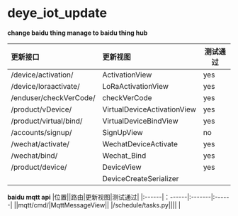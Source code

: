 # deye_iot_update
**change baidu thing manage to baidu thing hub**

|更新接口|更新视图|测试通过|
|:------|:------|------|
|/device/activation/|ActivationView|yes|
|/device/loraactivate/|LoRaActivationView|yes|
|/enduser/checkVerCode/|checkVerCode|yes|
|/product/vDevice/|VirtualDeviceActivationView|yes|
|/product/virtual/bind/|VirtualDeviceBindView|yes|
|/accounts/signup/|SignUpView|no|
|/wechat/activate/|WechatDeviceActivate|yes|
|/wechat/bind/|Wechat_Bind|yes|
|/product/device/|DeviceView|yes|
||DeviceCreateSerializer|


**baidu mqtt api**
|位置||路由|更新视图|测试通过|
|:------|：------|:-------|:------|
||mqtt/cmd/|MqttMessageView||
|/schedule/tasks.py||||
|
